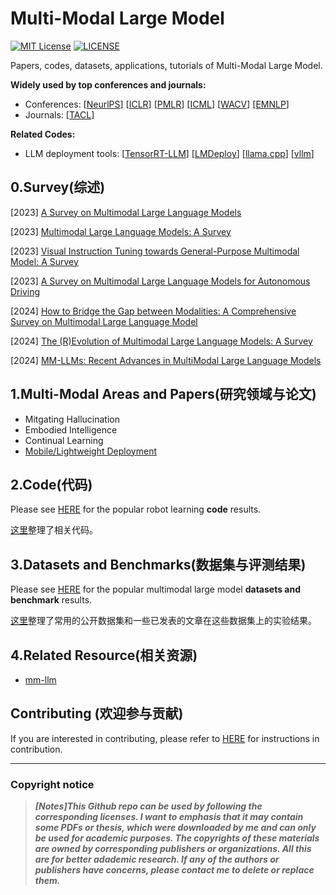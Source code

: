 # Multi-Modal Large Model

[![MIT License](https://img.shields.io/badge/license-MIT-green.svg)](https://opensource.org/licenses/MIT) [![LICENSE](https://img.shields.io/badge/license-Anti%20996-blue.svg)](https://github.com/996icu/996.ICU/blob/master/LICENSE)

Papers, codes, datasets, applications, tutorials of Multi-Modal Large Model.

**Widely used by top conferences and journals:**

- Conferences: [[NeurlPS](https://nips.cc/)] [[ICLR](https://iclr.cc/)] [[PMLR](https://proceedings.mlr.press/)] [[ICML](https://icml.cc/)] [[WACV](https://wacv2024.thecvf.com/)] [[EMNLP](https://aclanthology.org/venues/emnlp/)]
- Journals: [[TACL](https://transacl.org/index.php/tacl)]

**Related Codes:**

- LLM deployment tools: [[TensorRT-LLM](https://github.com/NVIDIA/TensorRT-LLM)] [[LMDeploy](https://github.com/InternLM/lmdeploy)] [[llama.cpp](https://github.com/ggerganov/llama.cpp)] [[vllm](https://github.com/vllm-project/vllm)]



## 0.Survey(综述)

[2023] [A Survey on Multimodal Large Language Models](https://arxiv.org/abs/2306.13549)

[2023] [Multimodal Large Language Models: A Survey](https://arxiv.org/abs/2311.13165)

[2023] [Visual Instruction Tuning towards General-Purpose Multimodal Model: A Survey](https://arxiv.org/abs/2312.16602)

[2023] [A Survey on Multimodal Large Language Models for Autonomous Driving](https://arxiv.org/abs/2311.12320)

[2024] [How to Bridge the Gap between Modalities: A Comprehensive Survey on Multimodal Large Language Model](https://arxiv.org/abs/2311.07594)

[2024] [The (R)Evolution of Multimodal Large Language Models: A Survey](https://arxiv.org/abs/2402.12451)

[2024] [MM-LLMs: Recent Advances in MultiModal Large Language Models](https://arxiv.org/abs/2401.13601)



## 1.Multi-Modal Areas and Papers(研究领域与论文)

- Mitgating Hallucination
- Embodied Intelligence
- Continual Learning
- [Mobile/Lightweight Deployment](https://github.com/whaleRobot/Multimodal-Large-Model/blob/master/papers/deploy.md)



## 2.Code(代码)

Please see [HERE](https://github.com/whaleRobot/Robot-Learning/tree/master/mm-lm/code) for the popular robot learning **code** results.

[这里](https://github.com/whaleRobot/Robot-Learning/tree/master/mm-lm/code)整理了相关代码。



## 3.Datasets and Benchmarks(数据集与评测结果)

Please see [HERE](https://github.com/whaleRobot/Robot-Learning/tree/master/mm-lm/data) for the popular multimodal large model **datasets and benchmark** results.

[这里](https://github.com/whaleRobot/Robot-Learning/tree/master/mm-lm/data)整理了常用的公开数据集和一些已发表的文章在这些数据集上的实验结果。



## 4.Related Resource(相关资源)

- [mm-llm](https://mm-llms.github.io/)



## Contributing (欢迎参与贡献)

If you are interested in contributing, please refer to [HERE](https://github.com/whaleRobot/Multimodal-Large-Model/blob/master/CONTRIBUTING.md) for instructions in contribution.

------

### Copyright notice

> ***[Notes]This Github repo can be used by following the corresponding licenses. I want to emphasis that it may contain some PDFs or thesis, which were downloaded by me and can only be used for academic purposes. The copyrights of these materials are owned by corresponding publishers or organizations. All this are for better adademic research. If any of the authors or publishers have concerns, please contact me to delete or replace them.***